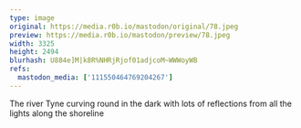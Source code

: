 ```yaml
---
type: image
original: https://media.r0b.io/mastodon/original/78.jpeg
preview: https://media.r0b.io/mastodon/preview/78.jpeg
width: 3325
height: 2494
blurhash: U884e]M|k8R%NHRjRjof01adjcoM~WWWoyWB
refs:
  mastodon_media: ['111550464769204267']
---
```


The river Tyne curving round in the dark with lots of reflections from all the lights along the shoreline
